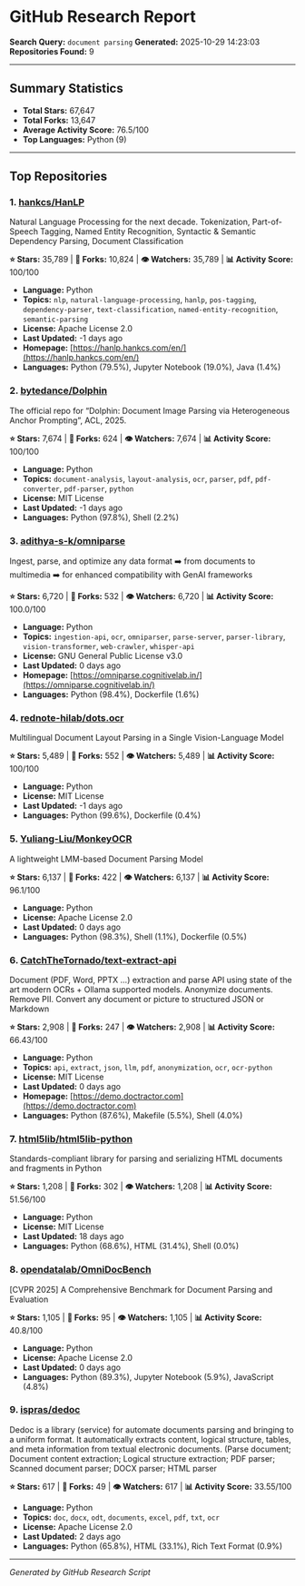 # GitHub Research Report

**Search Query:** `document parsing`
**Generated:** 2025-10-29 14:23:03
**Repositories Found:** 9

---

## Summary Statistics

- **Total Stars:** 67,647
- **Total Forks:** 13,647
- **Average Activity Score:** 76.5/100
- **Top Languages:** Python (9)

---

## Top Repositories

### 1. [hankcs/HanLP](https://github.com/hankcs/HanLP)

Natural Language Processing for the next decade. Tokenization, Part-of-Speech Tagging, Named Entity Recognition, Syntactic & Semantic Dependency Parsing, Document Classification

**⭐ Stars:** 35,789 | **🔱 Forks:** 10,824 | **👁️ Watchers:** 35,789 | **📊 Activity Score:** 100/100

- **Language:** Python
- **Topics:** `nlp`, `natural-language-processing`, `hanlp`, `pos-tagging`, `dependency-parser`, `text-classification`, `named-entity-recognition`, `semantic-parsing`
- **License:** Apache License 2.0
- **Last Updated:** -1 days ago
- **Homepage:** [https://hanlp.hankcs.com/en/](https://hanlp.hankcs.com/en/)
- **Languages:** Python (79.5%), Jupyter Notebook (19.0%), Java (1.4%)

### 2. [bytedance/Dolphin](https://github.com/bytedance/Dolphin)

The official repo for “Dolphin: Document Image Parsing via Heterogeneous Anchor Prompting”, ACL, 2025.

**⭐ Stars:** 7,674 | **🔱 Forks:** 624 | **👁️ Watchers:** 7,674 | **📊 Activity Score:** 100/100

- **Language:** Python
- **Topics:** `document-analysis`, `layout-analysis`, `ocr`, `parser`, `pdf`, `pdf-converter`, `pdf-parser`, `python`
- **License:** MIT License
- **Last Updated:** -1 days ago
- **Languages:** Python (97.8%), Shell (2.2%)

### 3. [adithya-s-k/omniparse](https://github.com/adithya-s-k/omniparse)

Ingest, parse, and optimize any data format ➡️ from documents to multimedia ➡️ for enhanced compatibility with GenAI frameworks

**⭐ Stars:** 6,720 | **🔱 Forks:** 532 | **👁️ Watchers:** 6,720 | **📊 Activity Score:** 100.0/100

- **Language:** Python
- **Topics:** `ingestion-api`, `ocr`, `omniparser`, `parse-server`, `parser-library`, `vision-transformer`, `web-crawler`, `whisper-api`
- **License:** GNU General Public License v3.0
- **Last Updated:** 0 days ago
- **Homepage:** [https://omniparse.cognitivelab.in/](https://omniparse.cognitivelab.in/)
- **Languages:** Python (98.4%), Dockerfile (1.6%)

### 4. [rednote-hilab/dots.ocr](https://github.com/rednote-hilab/dots.ocr)

Multilingual Document Layout Parsing in a Single Vision-Language Model

**⭐ Stars:** 5,489 | **🔱 Forks:** 552 | **👁️ Watchers:** 5,489 | **📊 Activity Score:** 100/100

- **Language:** Python
- **License:** MIT License
- **Last Updated:** -1 days ago
- **Languages:** Python (99.6%), Dockerfile (0.4%)

### 5. [Yuliang-Liu/MonkeyOCR](https://github.com/Yuliang-Liu/MonkeyOCR)

A lightweight LMM-based Document Parsing Model

**⭐ Stars:** 6,137 | **🔱 Forks:** 422 | **👁️ Watchers:** 6,137 | **📊 Activity Score:** 96.1/100

- **Language:** Python
- **License:** Apache License 2.0
- **Last Updated:** 0 days ago
- **Languages:** Python (98.3%), Shell (1.1%), Dockerfile (0.5%)

### 6. [CatchTheTornado/text-extract-api](https://github.com/CatchTheTornado/text-extract-api)

Document (PDF, Word, PPTX ...) extraction and parse API using state of the art modern OCRs + Ollama supported models. Anonymize documents. Remove PII. Convert any document or picture to structured JSON or Markdown

**⭐ Stars:** 2,908 | **🔱 Forks:** 247 | **👁️ Watchers:** 2,908 | **📊 Activity Score:** 66.43/100

- **Language:** Python
- **Topics:** `api`, `extract`, `json`, `llm`, `pdf`, `anonymization`, `ocr`, `ocr-python`
- **License:** MIT License
- **Last Updated:** 0 days ago
- **Homepage:** [https://demo.doctractor.com](https://demo.doctractor.com)
- **Languages:** Python (87.6%), Makefile (5.5%), Shell (4.0%)

### 7. [html5lib/html5lib-python](https://github.com/html5lib/html5lib-python)

Standards-compliant library for parsing and serializing HTML documents and fragments in Python

**⭐ Stars:** 1,208 | **🔱 Forks:** 302 | **👁️ Watchers:** 1,208 | **📊 Activity Score:** 51.56/100

- **Language:** Python
- **License:** MIT License
- **Last Updated:** 18 days ago
- **Languages:** Python (68.6%), HTML (31.4%), Shell (0.0%)

### 8. [opendatalab/OmniDocBench](https://github.com/opendatalab/OmniDocBench)

[CVPR 2025] A Comprehensive Benchmark for Document Parsing and Evaluation

**⭐ Stars:** 1,105 | **🔱 Forks:** 95 | **👁️ Watchers:** 1,105 | **📊 Activity Score:** 40.8/100

- **Language:** Python
- **License:** Apache License 2.0
- **Last Updated:** 0 days ago
- **Languages:** Python (89.3%), Jupyter Notebook (5.9%), JavaScript (4.8%)

### 9. [ispras/dedoc](https://github.com/ispras/dedoc)

Dedoc is a library (service) for automate documents parsing and bringing to a uniform format. It automatically extracts content, logical structure, tables, and meta information from textual electronic documents. (Parse document; Document content extraction; Logical structure extraction; PDF parser; Scanned document parser; DOCX parser; HTML parser

**⭐ Stars:** 617 | **🔱 Forks:** 49 | **👁️ Watchers:** 617 | **📊 Activity Score:** 33.55/100

- **Language:** Python
- **Topics:** `doc`, `docx`, `odt`, `documents`, `excel`, `pdf`, `txt`, `ocr`
- **License:** Apache License 2.0
- **Last Updated:** 2 days ago
- **Languages:** Python (65.8%), HTML (33.1%), Rich Text Format (0.9%)

---

*Generated by GitHub Research Script*
